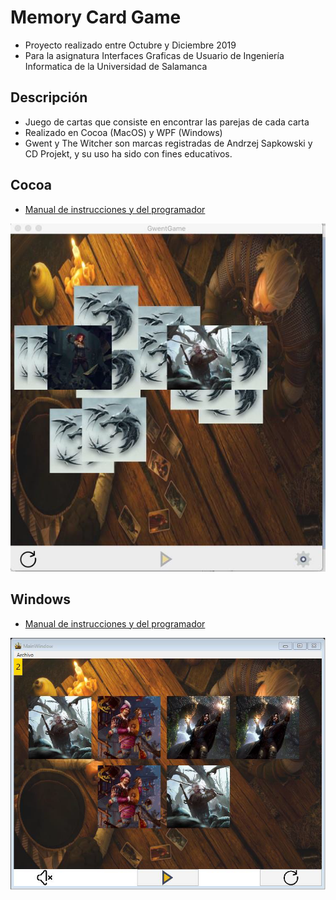 # Memory Card Game

- Proyecto realizado entre Octubre y Diciembre 2019
- Para la asignatura Interfaces Graficas de Usuario de Ingeniería Informatica de la Universidad de Salamanca

## Descripción
- Juego de cartas que consiste en encontrar las parejas de cada carta
- Realizado en Cocoa (MacOS) y WPF (Windows) 
- Gwent y The Witcher son marcas registradas de Andrzej Sapkowski y CD Projekt, y su uso ha sido con fines educativos. 

## Cocoa
- [Manual de instrucciones y del programador](ManualCocoa.pdf)

![screenshot](Cocoa/screenshot.png)

## Windows
- [Manual de instrucciones y del programador](ManualWindows.pdf)

![screenshot](Windows/screenshot.png)

